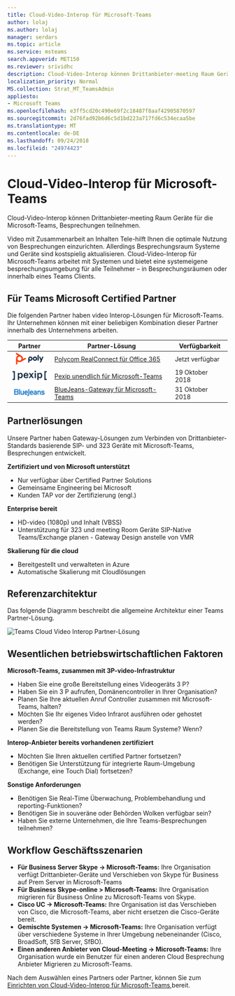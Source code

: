 ```yaml
---
title: Cloud-Video-Interop für Microsoft-Teams
author: lolaj
ms.author: lolaj
manager: serdars
ms.topic: article
ms.service: msteams
search.appverid: MET150
ms.reviewer: srividhc
description: Cloud-Video-Interop können Drittanbieter-meeting Raum Geräte für die Microsoft-Teams, Besprechungen teilnehmen.
localization_priority: Normal
MS.collection: Strat_MT_TeamsAdmin
appliesto:
- Microsoft Teams
ms.openlocfilehash: e3ff5cd20c490e69f2c18487f8aaf42905870597
ms.sourcegitcommit: 2d76fad92b6d6c5d1bd223a717fd6c534ecaa5be
ms.translationtype: MT
ms.contentlocale: de-DE
ms.lasthandoff: 09/24/2018
ms.locfileid: "24974423"
---
```

# <a name="cloud-video-interop-for-microsoft-teams"></a>Cloud-Video-Interop für Microsoft-Teams

Cloud-Video-Interop können Drittanbieter-meeting Raum Geräte für die Microsoft-Teams, Besprechungen teilnehmen.

Video mit Zusammenarbeit an Inhalten Tele-hilft Ihnen die optimale Nutzung von Besprechungen einzurichten. Allerdings Besprechungsraum Systeme und Geräte sind kostspielig aktualisieren. Cloud-Video-Interop für Microsoft-Teams arbeitet mit Systemen und bietet eine systemeigene besprechungsumgebung für alle Teilnehmer – in Besprechungsräumen oder innerhalb eines Teams Clients. 

## <a name="partners-certified-for-microsoft-teams"></a>Für Teams Microsoft Certified Partner

Die folgenden Partner haben video Interop-Lösungen für Microsoft-Teams. Ihr Unternehmen können mit einer beliebigen Kombination dieser Partner innerhalb des Unternehmens arbeiten. 


|Partner|Partner-Lösung|Verfügbarkeit|
|----|---|----|
|![Polycom RealConnect](media/polycom.png) | <a href="https://aka.ms/PolycomRealConnect" target="_blank">Polycom RealConnect für Office 365</a> |Jetzt verfügbar|
|![Pexip unendlich](media/pexip.png)| <a href="https://aka.ms/PexipInfinity" target="_blank">Pexip unendlich für Microsoft-Teams</a> | 19 Oktober 2018|
|![BlueJeans-Gateway](media/bluejeans.png)| <a href="https://aka.ms/BluejeansGateway" target="_blank">BlueJeans-Gateway für Microsoft-Teams</a> | 31 Oktober 2018|

## <a name="partner-solutions"></a>Partnerlösungen

Unsere Partner haben Gateway-Lösungen zum Verbinden von Drittanbieter-Standards basierende SIP- und 323 Geräte mit Microsoft-Teams, Besprechungen entwickelt.  
 
**Zertifiziert und von Microsoft unterstützt**

- Nur verfügbar über Certified Partner Solutions
- Gemeinsame Engineering bei Microsoft
- Kunden TAP vor der Zertifizierung (engl.)

**Enterprise bereit**

- HD-video (1080p) und Inhalt (VBSS)
- Unterstützung für 323 und meeting Room Geräte SIP-Native Teams/Exchange planen - Gateway Design anstelle von VMR

**Skalierung für die cloud**

- Bereitgestellt und verwalteten in Azure
- Automatische Skalierung mit Cloudlösungen

 
## <a name="reference-architecture"></a>Referenzarchitektur

Das folgende Diagramm beschreibt die allgemeine Architektur einer Teams Partner-Lösung.

![Teams Cloud Video Interop Partner-Lösung](media/teams-cloud-video-interop-partner-solution.png)

## <a name="key-business-considerations"></a>Wesentlichen betriebswirtschaftlichen Faktoren

**Microsoft-Teams, zusammen mit 3P-video-Infrastruktur**

- Haben Sie eine große Bereitstellung eines Videogeräts 3 P?
- Haben Sie ein 3 P aufrufen, Domänencontroller in Ihrer Organisation?
- Planen Sie Ihre aktuellen Anruf Controller zusammen mit Microsoft-Teams, halten?
- Möchten Sie Ihr eigenes Video Infrarot ausführen oder gehostet werden? 
- Planen Sie die Bereitstellung von Teams Raum Systeme? Wenn?

**Interop-Anbieter bereits vorhandenen zertifiziert**

- Möchten Sie Ihren aktuellen certified Partner fortsetzen?
- Benötigen Sie Unterstützung für integrierte Raum-Umgebung (Exchange, eine Touch Dial) fortsetzen?

**Sonstige Anforderungen**

- Benötigen Sie Real-Time Überwachung, Problembehandlung und reporting-Funktionen?
- Benötigen Sie in souveräne oder Behörden Wolken verfügbar sein?
- Haben Sie externe Unternehmen, die Ihre Teams-Besprechungen teilnehmen? 

## <a name="business-workflow-scenarios"></a>Workflow Geschäftsszenarien

- **Für Business Server Skype -> Microsoft-Teams:** Ihre Organisation verfügt Drittanbieter-Geräte und Verschieben von Skype für Business auf Prem Server in Microsoft-Teams  
- **Für Business Skype-online > Microsoft-Teams:** Ihre Organisation migrieren für Business Online zu Microsoft-Teams von Skype.
- **Cisco UC -> Microsoft-Teams:** Ihre Organisation ist das Verschieben von Cisco, die Microsoft-Teams, aber nicht ersetzen die Cisco-Geräte bereit.
- **Gemischte Systemen -> Microsoft-Teams:** Ihre Organisation verfügt über verschiedene Systeme in Ihrer Umgebung nebeneinander (Cisco, BroadSoft, SfB Server, SfBO).
- **Einen anderen Anbieter von Cloud-Meeting -> Microsoft-Teams:** Ihre Organisation wurde ein Benutzer für einen anderen Cloud Besprechung Anbieter Migrieren zu Microsoft-Teams.


Nach dem Auswählen eines Partners oder Partner, können Sie zum [Einrichten von Cloud-Video-Interop für Microsoft-Teams,](cloud-video-interop-for-teams-set-up.md)bereit. 